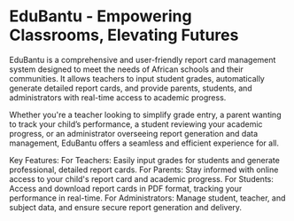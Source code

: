 # EduBantu - Empowering Classrooms, Elevating Futures
EduBantu is a comprehensive and user-friendly report card management system designed to meet the needs of African schools and their communities. It allows teachers to input student grades, automatically generate detailed report cards, and provide parents, students, and administrators with real-time access to academic progress.

Whether you're a teacher looking to simplify grade entry, a parent wanting to track your child’s performance, a student reviewing your academic progress, or an administrator overseeing report generation and data management, EduBantu offers a seamless and efficient experience for all.

Key Features:
For Teachers: Easily input grades for students and generate professional, detailed report cards.
For Parents: Stay informed with online access to your child's report card and academic progress.
For Students: Access and download report cards in PDF format, tracking your performance in real-time.
For Administrators: Manage student, teacher, and subject data, and ensure secure report generation and delivery.
